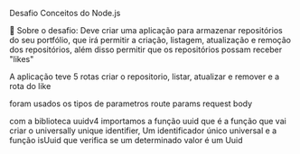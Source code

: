 Desafio Conceitos do Node.js

🚀 Sobre o desafio:
Deve criar uma aplicação para armazenar repositórios do seu portfólio, 
que irá permitir a criação, listagem, atualização e remoção dos repositórios, 
além disso permitir que os repositórios possam receber "likes"

A aplicação teve 5 rotas criar o repositorio, listar, atualizar e remover
e a rota do like

foram usados os tipos de parametros
route params
request body

com a biblioteca uuidv4 importamos a função uuid que é a função que vai criar o
universally unique identifier, Um identificador único universal 
e a função isUuid que verifica se um determinado valor é um Uuid

